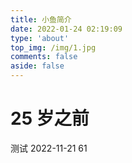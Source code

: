 ```yaml
---
title: 小鱼简介
date: 2022-01-24 02:19:09
type: 'about'
top_img: /img/1.jpg
comments: false
aside: false
---
```


# 25 岁之前

测试 2022-11-21 61
